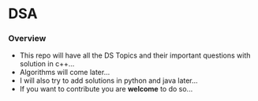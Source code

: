 # DSA
### Overview
* This repo will have all the DS Topics and their important questions with solution in c++...
* Algorithms will come later...
* I will also try to add solutions in python and java later...
* If you want to contribute you are **welcome** to do so...
